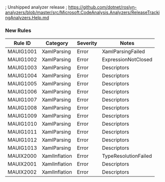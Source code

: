 ; Unshipped analyzer release
; https://github.com/dotnet/roslyn-analyzers/blob/master/src/Microsoft.CodeAnalysis.Analyzers/ReleaseTrackingAnalyzers.Help.md

### New Rules

Rule ID | Category | Severity | Notes
--------|----------|----------|-------
MAUIG1001 | XamlParsing | Error | XamlParsingFailed
MAUIG1002 | XamlParsing | Error | ExpressionNotClosed
MAUIG1003 | XamlParsing | Error | Descriptors
MAUIG1004 | XamlParsing | Error | Descriptors
MAUIG1005 | XamlParsing | Error | Descriptors
MAUIG1006 | XamlParsing | Error | Descriptors
MAUIG1007 | XamlParsing | Error | Descriptors
MAUIG1008 | XamlParsing | Error | Descriptors
MAUIG1009 | XamlParsing | Error | Descriptors
MAUIG1010 | XamlParsing | Error | Descriptors
MAUIG1011 | XamlParsing | Error | Descriptors
MAUIG1012 | XamlParsing | Error | Descriptors
MAUIG1013 | XamlParsing | Error | Descriptors
MAUIX2000 | XamlInflation | Error | TypeResolutionFailed
MAUIX2001 | XamlInflation | Error | Descriptors
MAUIX2002 | XamlInflation | Error | Descriptors
